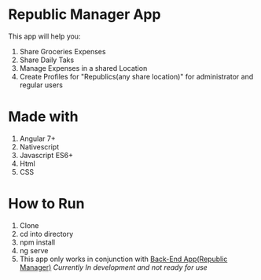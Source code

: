 # Republic Manager App #

This app will help you:

1. Share Groceries Expenses
2. Share Daily Taks
3. Manage Expenses in a shared Location
4. Create Profiles for "Republics(any share location)" for administrator and regular users

# Made with #

1. Angular 7+
2. Nativescript
3. Javascript ES6+
4. Html
5. CSS

# How to Run #

1. Clone
2. cd into directory
3. npm install
4. ng serve
5. This app only works in conjunction with  [Back-End App(Republic Manager)](https://github.com/Jhonatan-de-Souza/RepublicManager)
*Currently In development and not ready for use*